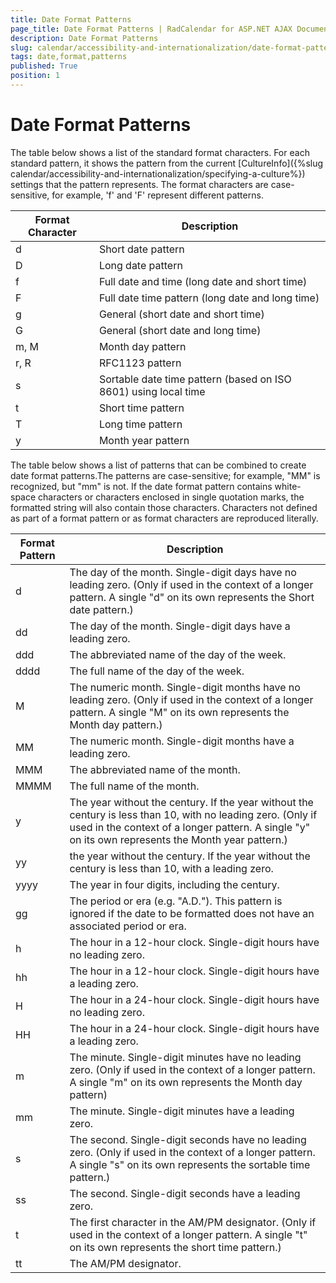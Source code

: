 ```yaml
---
title: Date Format Patterns
page_title: Date Format Patterns | RadCalendar for ASP.NET AJAX Documentation
description: Date Format Patterns
slug: calendar/accessibility-and-internationalization/date-format-patterns
tags: date,format,patterns
published: True
position: 1
---
```


# Date Format Patterns


The table below shows a list of the standard format characters. For each standard pattern, it shows the pattern from the current [CultureInfo]({%slug calendar/accessibility-and-internationalization/specifying-a-culture%}) settings that the pattern represents. The format characters are case-sensitive, for example, 'f' and 'F' represent different patterns.


| Format Character | Description |
| ------ | ------ |
|d|Short date pattern|
|D|Long date pattern|
|f|Full date and time (long date and short time)|
|F|Full date time pattern (long date and long time)|
|g|General (short date and short time)|
|G|General (short date and long time)|
|m, M|Month day pattern|
|r, R|RFC1123 pattern|
|s|Sortable date time pattern (based on ISO 8601) using local time|
|t|Short time pattern|
|T|Long time pattern|
|y|Month year pattern|

The table below shows a list of patterns that can be combined to create date format patterns.The patterns are case-sensitive; for example, "MM" is recognized, but "mm" is not. If the date format pattern contains white-space characters or characters enclosed in single quotation marks, the formatted string will also contain those characters. Characters not defined as part of a format pattern or as format characters are reproduced literally.


| Format Pattern | Description |
| ------ | ------ |
|d|The day of the month. Single-digit days have no leading zero. (Only if used in the context of a longer pattern. A single "d" on its own represents the Short date pattern.)|
|dd|The day of the month. Single-digit days have a leading zero.|
|ddd|The abbreviated name of the day of the week.|
|dddd|The full name of the day of the week.|
|M|The numeric month. Single-digit months have no leading zero. (Only if used in the context of a longer pattern. A single "M" on its own represents the Month day pattern.)|
|MM|The numeric month. Single-digit months have a leading zero.|
|MMM|The abbreviated name of the month.|
|MMMM|The full name of the month.|
|y|The year without the century. If the year without the century is less than 10, with no leading zero. (Only if used in the context of a longer pattern. A single "y" on its own represents the Month year pattern.)|
|yy|the year without the century. If the year without the century is less than 10, with a leading zero.|
|yyyy|The year in four digits, including the century.|
|gg|The period or era (e.g. "A.D."). This pattern is ignored if the date to be formatted does not have an associated period or era.|
|h|The hour in a 12-hour clock. Single-digit hours have no leading zero.|
|hh|The hour in a 12-hour clock. Single-digit hours have a leading zero.|
|H|The hour in a 24-hour clock. Single-digit hours have no leading zero.|
|HH|The hour in a 24-hour clock. Single-digit hours have a leading zero.|
|m|The minute. Single-digit minutes have no leading zero. (Only if used in the context of a longer pattern. A single "m" on its own represents the Month day pattern)|
|mm|The minute. Single-digit minutes have a leading zero.|
|s|The second. Single-digit seconds have no leading zero. (Only if used in the context of a longer pattern. A single "s" on its own represents the sortable time pattern.)|
|ss|The second. Single-digit seconds have a leading zero.|
|t|The first character in the AM/PM designator. (Only if used in the context of a longer pattern. A single "t" on its own represents the short time pattern.)|
|tt|The AM/PM designator.|


